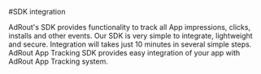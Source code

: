 #SDK integration

AdRout's SDK provides functionality to track all App impressions, clicks, installs and other events. Our SDK is very simple to integrate, lightweight and secure. Integration will takes just 10 minutes in several simple steps.
AdRout App Tracking SDK provides easy integration of your app with AdRout App Tracking system.